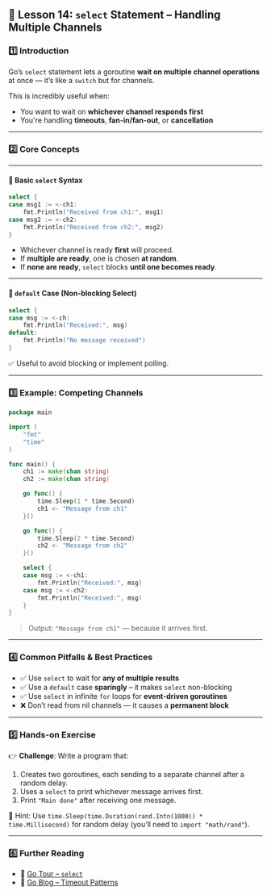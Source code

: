 ## **📌 Lesson 14: `select` Statement – Handling Multiple Channels**

### **1️⃣ Introduction**

Go’s `select` statement lets a goroutine **wait on multiple channel operations** at once — it’s like a `switch` but for channels.

This is incredibly useful when:

* You want to wait on **whichever channel responds first**
* You're handling **timeouts**, **fan-in/fan-out**, or **cancellation**

---

### **2️⃣ Core Concepts**

---

#### 🔹 Basic `select` Syntax

```go
select {
case msg1 := <-ch1:
    fmt.Println("Received from ch1:", msg1)
case msg2 := <-ch2:
    fmt.Println("Received from ch2:", msg2)
}
```

* Whichever channel is ready **first** will proceed.
* If **multiple are ready**, one is chosen **at random**.
* If **none are ready**, `select` blocks **until one becomes ready**.

---

#### 🔹 `default` Case (Non-blocking Select)

```go
select {
case msg := <-ch:
    fmt.Println("Received:", msg)
default:
    fmt.Println("No message received")
}
```

✅ Useful to avoid blocking or implement polling.

---

### **3️⃣ Example: Competing Channels**

```go
package main

import (
    "fmt"
    "time"
)

func main() {
    ch1 := make(chan string)
    ch2 := make(chan string)

    go func() {
        time.Sleep(1 * time.Second)
        ch1 <- "Message from ch1"
    }()

    go func() {
        time.Sleep(2 * time.Second)
        ch2 <- "Message from ch2"
    }()

    select {
    case msg := <-ch1:
        fmt.Println("Received:", msg)
    case msg := <-ch2:
        fmt.Println("Received:", msg)
    }
}
```

> Output: `"Message from ch1"` — because it arrives first.

---

### **4️⃣ Common Pitfalls & Best Practices**

- ✅ Use `select` to wait for **any of multiple results**
- ✅ Use a `default` case **sparingly** – it makes `select` non-blocking
- ✅ Use `select` in infinite `for` loops for **event-driven goroutines**
- ❌ Don’t read from nil channels — it causes a **permanent block**

---

### **5️⃣ Hands-on Exercise**

👉 **Challenge**: Write a program that:

1. Creates two goroutines, each sending to a separate channel after a random delay.
2. Uses a `select` to print whichever message arrives first.
3. Print `"Main done"` after receiving one message.

🧠 Hint: Use `time.Sleep(time.Duration(rand.Intn(1000)) * time.Millisecond)` for random delay (you’ll need to `import "math/rand"`).

---

### **6️⃣ Further Reading**

- 📖 [Go Tour – `select`](https://go.dev/tour/concurrency/5)
- 📖 [Go Blog – Timeout Patterns](https://blog.golang.org/concurrency-patterns-timing-out-and)
